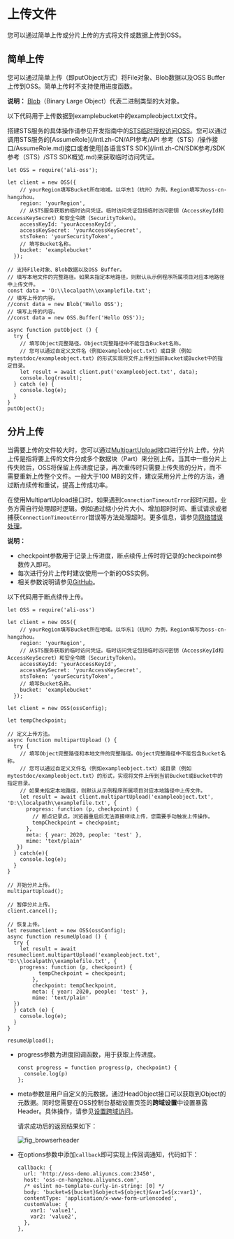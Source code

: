 # 上传文件

您可以通过简单上传或分片上传的方式将文件或数据上传到OSS。

## 简单上传

您可以通过简单上传（即putObject方式）将File对象、Blob数据以及OSS Buffer上传到OSS。简单上传时不支持使用进度函数。

**说明：** [Blob](https://developer.mozilla.org/zh-CN/docs/Web/API/Blob)（Binary Large Object）代表二进制类型的大对象。

以下代码用于上传数据到examplebucket中的exampleobject.txt文件。

搭建STS服务的具体操作请参见开发指南中的[STS临时授权访问OSS](/intl.zh-CN/开发指南/数据安全/访问控制/STS临时授权访问OSS.md)。您可以通过调用STS服务的[AssumeRole](/intl.zh-CN/API参考/API 参考（STS）/操作接口/AssumeRole.md)接口或者使用[各语言STS SDK](/intl.zh-CN/SDK参考/SDK参考（STS）/STS SDK概览.md)来获取临时访问凭证。

```
let OSS = require('ali-oss');

let client = new OSS({
    // yourRegion填写Bucket所在地域。以华东1（杭州）为例，Region填写为oss-cn-hangzhou。
    region: 'yourRegion',
    // 从STS服务获取的临时访问凭证。临时访问凭证包括临时访问密钥（AccessKeyId和AccessKeySecret）和安全令牌（SecurityToken）。
    accessKeyId: 'yourAccessKeyId',
    accessKeySecret: 'yourAccessKeySecret',
    stsToken: 'yourSecurityToken',
    // 填写Bucket名称。
    bucket: 'examplebucket'
  });

// 支持File对象、Blob数据以及OSS Buffer。
// 填写本地文件的完整路径。如果未指定本地路径，则默认从示例程序所属项目对应本地路径中上传文件。
const data = 'D:\\localpath\\examplefile.txt';
// 填写上传的内容。
//const data = new Blob('Hello OSS');
// 填写上传的内容。
//const data = new OSS.Buffer('Hello OSS'));

async function putObject () {
  try {
    // 填写Object完整路径。Object完整路径中不能包含Bucket名称。
    // 您可以通过自定义文件名（例如exampleobject.txt）或目录（例如mytestdoc/exampleobject.txt）的形式实现将文件上传到当前Bucket或Bucket中的指定目录。
    let result = await client.put('exampleobject.txt', data);
    console.log(result);
  } catch (e) {
    console.log(e);
  }
}
putObject();
```

## 分片上传

当需要上传的文件较大时，您可以通过[MultipartUpload]()接口进行分片上传。分片上传是指将要上传的文件分成多个数据块（Part）来分别上传。当其中一些分片上传失败后，OSS将保留上传进度记录，再次重传时只需要上传失败的分片，而不需要重新上传整个文件。一般大于100 MB的文件，建议采用分片上传的方法，通过断点续传和重试，提高上传成功率。

在使用MultipartUpload接口时，如果遇到`ConnectionTimeoutError`超时问题，业务方需自行处理超时逻辑。例如通过缩小分片大小、增加超时时间、重试请求或者捕获`ConnectionTimeoutError`错误等方法处理超时。更多信息，请参见[网络错误处理]()。

**说明：**

-   checkpoint参数用于记录上传进度，断点续传上传时将记录的checkpoint参数传入即可。
-   每次进行分片上传时建议使用一个新的OSS实例。
-   相关参数说明请参见[GitHub](https://github.com/ali-sdk/ali-oss#multipartuploadname-file-options)。

以下代码用于断点续传上传。

```
let OSS = require('ali-oss')

let client = new OSS({
    // yourRegion填写Bucket所在地域。以华东1（杭州）为例，Region填写为oss-cn-hangzhou。
    region: 'yourRegion',
    // 从STS服务获取的临时访问凭证。临时访问凭证包括临时访问密钥（AccessKeyId和AccessKeySecret）和安全令牌（SecurityToken）。
    accessKeyId: 'yourAccessKeyId',
    accessKeySecret: 'yourAccessKeySecret',
    stsToken: 'yourSecurityToken',
    // 填写Bucket名称。
    bucket: 'examplebucket'
  });

let client = new OSS(ossConfig);

let tempCheckpoint;

// 定义上传方法。
async function multipartUpload () {
  try {
    // 填写Object完整路径和本地文件的完整路径。Object完整路径中不能包含Bucket名称。
    // 您可以通过自定义文件名（例如exampleobject.txt）或目录（例如mytestdoc/exampleobject.txt）的形式，实现将文件上传到当前Bucket或Bucket中的指定目录。
    // 如果未指定本地路径，则默认从示例程序所属项目对应本地路径中上传文件。
    let result = await client.multipartUpload('exampleobject.txt', 'D:\\localpath\\examplefile.txt', { 
      progress: function (p, checkpoint) {
        // 断点记录点。浏览器重启后无法直接继续上传，您需要手动触发上传操作。
        tempCheckpoint = checkpoint;
      },
      meta: { year: 2020, people: 'test' },
      mime: 'text/plain'
   })
  } catch(e){
    console.log(e);
  }
}

// 开始分片上传。
multipartUpload();

// 暂停分片上传。
client.cancel();

// 恢复上传。
let resumeclient = new OSS(ossConfig);
async function resumeUpload () {
  try {
    let result = await resumeclient.multipartUpload('exampleobject.txt', 'D:\\localpath\\examplefile.txt', {
    progress: function (p, checkpoint) {
          tempCheckpoint = checkpoint;
        },
        checkpoint: tempCheckpoint,
        meta: { year: 2020, people: 'test' },
        mime: 'text/plain'
  })
  } catch (e) {
    console.log(e);
  }
}

resumeUpload();          
```

-   progress参数为进度回调函数，用于获取上传进度。

    ```
    const progress = function progress(p, checkpoint) {
      console.log(p)
    };                   
    ```

-   meta参数是用户自定义的元数据，通过HeadObject接口可以获取到Object的元数据。同时您需要在OSS控制台基础设置页签的**跨域设置**中设置暴露Header。具体操作，请参见[设置跨域访问](/intl.zh-CN/控制台用户指南/存储空间管理/权限管理/设置跨域访问.md)。

    请求成功后的返回结果如下：

    ![fig_browserheader](https://static-aliyun-doc.oss-accelerate.aliyuncs.com/assets/img/zh-CN/1133749951/p13703.png)

-   在options参数中添加`callback`即可实现上传回调通知，代码如下：

    ```
    callback: {
      url: 'http://oss-demo.aliyuncs.com:23450',
      host: 'oss-cn-hangzhou.aliyuncs.com',
      /* eslint no-template-curly-in-string: [0] */
      body: 'bucket=${bucket}&object=${object}&var1=${x:var1}',
      contentType: 'application/x-www-form-urlencoded',
      customValue: {
        var1: 'value1',
        var2: 'value2',
      },
    },                    
    ```



